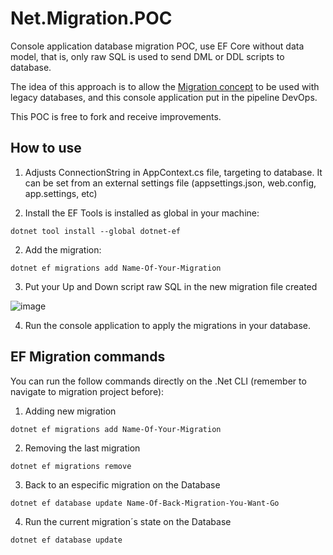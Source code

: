 # Net.Migration.POC
Console application database migration POC, use EF Core without data model, that is, only raw SQL is used to send DML or DDL scripts to database.

The idea of this approach is to allow the [Migration concept](https://medium.com/@joelrodrigues/o-que-s%C3%A3o-database-migrations-f817448870a2) to be used with legacy databases, and this console application put in the pipeline DevOps.

This POC is free to fork and receive improvements.

## How to use

1. Adjusts ConnectionString in AppContext.cs file, targeting to database. It can be set from an external settings file (appsettings.json, web.config, app.settings, etc)

3. Install the EF Tools is installed as global in your machine:

~~~
dotnet tool install --global dotnet-ef
~~~

2. Add the migration:

~~~
dotnet ef migrations add Name-Of-Your-Migration
~~~

3. Put your Up and Down script raw SQL in the new migration file created

![image](https://user-images.githubusercontent.com/6843493/131741786-973d5f35-062c-43d4-b193-e312feb21767.png)

4. Run the console application to apply the migrations in your database.


## EF Migration commands

You can run the follow commands directly on the .Net CLI (remember to navigate to migration project before):

1. Adding new migration
~~~
dotnet ef migrations add Name-Of-Your-Migration
~~~


2. Removing the last migration
~~~
dotnet ef migrations remove
~~~


3. Back to an especific migration on the Database
~~~
dotnet ef database update Name-Of-Back-Migration-You-Want-Go
~~~


4. Run the current migration´s state on the Database
~~~
dotnet ef database update
~~~

